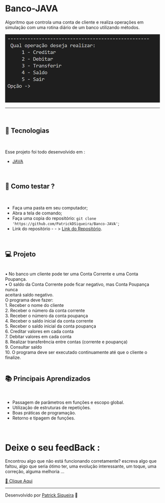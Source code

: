 # Banco-JAVA

Algoritmo que controla uma conta de cliente e realiza operações em simulação com uma rotina diário de um banco utilizando métodos.

  ![PrintTelaInicialBanco](https://raw.githubusercontent.com/PatrickDSiqueira/Banco-JAVA/main/banco/Capturar.PNG)
  - - - 
<br/>

## 🧪 Tecnologias

<br/>

Esse projeto foi todo desenvolvido em :

- [JAVA](https://www.java.com/pt-BR/)
<br/>

## 🤔 Como testar ? 

<br/>

- Faça uma pasta em seu computador;
- Abra a tela de comando;
- Faça uma copia do repositório: `git clone 'https://github.com/PatrickDSiqueira/Banco-JAVA'`;
- Link do repositório - - >  [Link do Repositório](https://github.com/PatrickDSiqueira/Banco-JAVA).

<br/>

 ## 💻 Projeto

<br/>
• No banco um cliente pode ter uma Conta Corrente e uma Conta Poupança.<br/>
• O saldo da Conta Corrente pode ficar negativo, mas Conta Poupança nunca <br/>
aceitará saldo negativo.<br/>
O programa deve fazer:<br/>
1. Receber o nome do cliente<br/>
2. Receber o número da conta corrente<br/>
3. Receber o número da conta poupança<br/>
4. Receber o saldo inicial da conta corrente<br/>
5. Receber o saldo inicial da conta poupança<br/>
6. Creditar valores em cada conta<br/>
7. Debitar valores em cada conta<br/>
8. Realizar transferência entre contas (corrente e poupança)<br/>
9. Consultar saldo<br/>
10. O programa deve ser executado continuamente até que o cliente o finalize.<br/>
<br/>

## 📚 Principais Aprendizados 

<br/>

  - Passagem de parâmetros em funções e escopo global.
  - Utilização de estruturas de repetições.
  - Boas práticas de programação.
  - Retorno e tipagem de funções.

 <br/>

 # Deixe o seu feedBack :
  
Encontrou algo que não está funcionando corretamente? escreva algo que faltou, algo que seria ótimo ter, uma evolução interessante, um toque, uma correção, alguma melhoria ...

  [📩 Clique Aqui](https://docs.google.com/forms/d/e/1FAIpQLSe0X0D7jhd8E5txlW69WCqxZFgGhguLiK6Oi4Rsip8Na4bgcg/viewform?usp=sf_link)

---

Desenvolvido por [Patrick Siqueira](https://linktr.ee/patrick.siqueira) 💙

